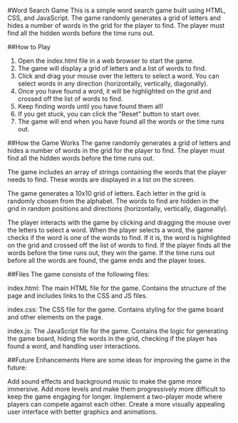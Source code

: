 #Word Search Game
This is a simple word search game built using HTML, CSS, and JavaScript. The game randomly generates a grid of letters and hides a number of words in the grid for the player to find. The player must find all the hidden words before the time runs out.

##How to Play
1. Open the index.html file in a web browser to start the game.
2. The game will display a grid of letters and a list of words to find.
3. Click and drag your mouse over the letters to select a word. You can select words in any direction (horizontally, vertically, diagonally).
4. Once you have found a word, it will be highlighted on the grid and crossed off the list of words to find.
5. Keep finding words until you have found them all!
6. If you get stuck, you can click the "Reset" button to start over.
7. The game will end when you have found all the words or the time runs out.

##How the Game Works
The game randomly generates a grid of letters and hides a number of words in the grid for the player to find. The player must find all the hidden words before the time runs out.

The game includes an array of strings containing the words that the player needs to find. These words are displayed in a list on the screen.

The game generates a 10x10 grid of letters. Each letter in the grid is randomly chosen from the alphabet. The words to find are hidden in the grid in random positions and directions (horizontally, vertically, diagonally).

The player interacts with the game by clicking and dragging the mouse over the letters to select a word. When the player selects a word, the game checks if the word is one of the words to find. If it is, the word is highlighted on the grid and crossed off the list of words to find. If the player finds all the words before the time runs out, they win the game. If the time runs out before all the words are found, the game ends and the player loses.

##Files
The game consists of the following files:

index.html: The main HTML file for the game. Contains the structure of the page and includes links to the CSS and JS files.

index.css: The CSS file for the game. Contains styling for the game board and other elements on the page.

index.js: The JavaScript file for the game. Contains the logic for generating the game board, hiding the words in the grid, checking if the player has found a word, and handling user interactions.

##Future Enhancements
Here are some ideas for improving the game in the future:

Add sound effects and background music to make the game more immersive.
Add more levels and make them progressively more difficult to keep the game engaging for longer.
Implement a two-player mode where players can compete against each other.
Create a more visually appealing user interface with better graphics and animations.
